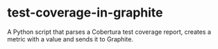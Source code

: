 # test-coverage-in-graphite
A Python script that parses a Cobertura test coverage report, creates a metric with a value and sends it to Graphite.


